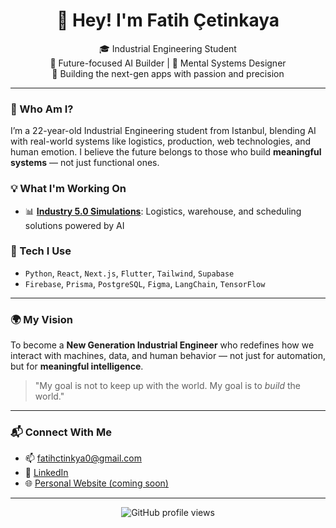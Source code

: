 <h1 align="center">👋 Hey! I'm Fatih Çetinkaya</h1>

<p align="center">
  🎓 Industrial Engineering Student <br/>
  🤖 Future-focused AI Builder | 🧠 Mental Systems Designer <br/>
  🚀 Building the next-gen apps with passion and precision
</p>

---

### 🧬 Who Am I?
I’m a 22-year-old Industrial Engineering student from Istanbul, blending AI with real-world systems like logistics, production, web technologies, and human emotion. I believe the future belongs to those who build **meaningful systems** — not just functional ones.

### 💡 What I'm Working On
- 📊 [**Industry 5.0 Simulations**](#): Logistics, warehouse, and scheduling solutions powered by AI

### 🧠 Tech I Use
- `Python`, `React`, `Next.js`, `Flutter`, `Tailwind`, `Supabase`
- `Firebase`, `Prisma`, `PostgreSQL`, `Figma`, `LangChain`, `TensorFlow`

---

### 🌍 My Vision
To become a **New Generation Industrial Engineer** who redefines how we interact with machines, data, and human behavior — not just for automation, but for **meaningful intelligence**.

> "My goal is not to keep up with the world. My goal is to *build* the world."

---

### 📬 Connect With Me
- 📫 fatihctinkya0@gmail.com  
- 💼 [LinkedIn](www.linkedin.com/in/mehmet-fatih-çetinkaya)  
- 🌐 [Personal Website (coming soon)](#)

---

<p align="center">
  <img src="https://komarev.com/ghpvc/?username=cetinkayafatih&style=flat-square&color=blue" alt="GitHub profile views" />
</p>
<!--
**cetinkayafatih/cetinkayafatih** is a ✨ _special_ ✨ repository because its `README.md` (this file) appears on your GitHub profile.



